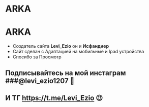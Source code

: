 # ARKA
# **ARKA**

- Создатель сайта **Levi_Ezio** он и **Исфандиер**
- Сайт сделан с Адаптацией на мобильные и Ipad устройства
- Спосибо за Просмотр


## Подписывайтесь на мой инстаграм ###@levi_ezio1207 🙂
## И ТГ https://t.me/Levi_Ezio 😉
